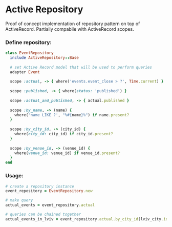 # Active Repository
Proof of concept implementation of repository pattern on top of ActiveRecord.
Partially compabile with ActiveRecord scopes.




### Define repository:
``` ruby
class EventRepository
  include ActiveRepository::Base
  
  # set Active Record model that will be used to perform queries
  adapter Event
   
  scope :actual, -> { where('events.event_close > ?', Time.current) }
  
  scope :published, -> { where(status: 'published') }
  
  scope :actual_and_published, -> { actual.published }
  
  scope :by_name, -> (name) {
    where('name LIKE ?', "%#{name}%") if name.present?
  }
  
  scope :by_city_id, -> (city_id) {
    where(city_id: city_id) if city_id.present?
  }
  
  scope :by_venue_id, -> (venue_id) {
    where(venue_id: venue_id) if venue_id.present?
  }
end
```

### Usage:
``` ruby
# create a repository instance
event_repository = EventRepository.new

# make query
actual_events = event_repository.actual

# queries can be chained together 
actual_events_in_lviv = event_repository.actual.by_city_id(lviv_city.id)
```
